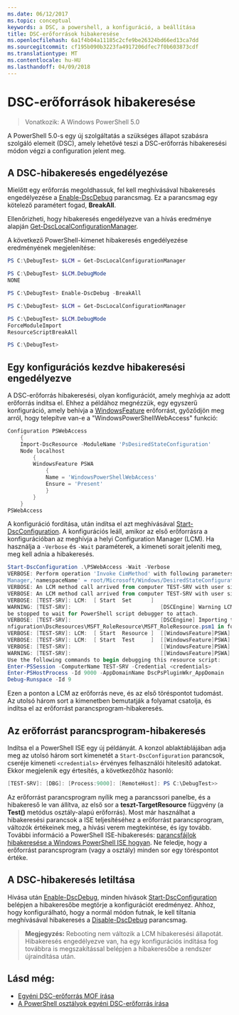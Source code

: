 ```yaml
---
ms.date: 06/12/2017
ms.topic: conceptual
keywords: a DSC, a powershell, a konfiguráció, a beállítása
title: DSC-erőforrások hibakeresése
ms.openlocfilehash: 6a1f4b04a11185c2cfe9be26324bd66ed13ca7dd
ms.sourcegitcommit: cf195b090b3223fa4917206dfec7f0b603873cdf
ms.translationtype: MT
ms.contentlocale: hu-HU
ms.lasthandoff: 04/09/2018
---
```

# <a name="debugging-dsc-resources"></a>DSC-erőforrások hibakeresése

> Vonatkozik: A Windows PowerShell 5.0

A PowerShell 5.0-s egy új szolgáltatás a szükséges állapot szabásra szolgáló elemeit (DSC), amely lehetővé teszi a DSC-erőforrás hibakeresési módon végzi a configuration jelent meg.

## <a name="enabling-dsc-debugging"></a>A DSC-hibakeresés engedélyezése
Mielőtt egy erőforrás megoldhassuk, fel kell meghívásával hibakeresés engedélyezése a [Enable-DscDebug](https://technet.microsoft.com/library/mt517870.aspx) parancsmag.
Ez a parancsmag egy kötelező paramétert fogad, **BreakAll**.

Ellenőrizheti, hogy hibakeresés engedélyezve van a hívás eredménye alapján [Get-DscLocalConfigurationManager](https://technet.microsoft.com/library/dn407378.aspx).

A következő PowerShell-kimenet hibakeresés engedélyezése eredményének megjelenítése:


```powershell
PS C:\DebugTest> $LCM = Get-DscLocalConfigurationManager

PS C:\DebugTest> $LCM.DebugMode
NONE

PS C:\DebugTest> Enable-DscDebug -BreakAll

PS C:\DebugTest> $LCM = Get-DscLocalConfigurationManager

PS C:\DebugTest> $LCM.DebugMode
ForceModuleImport
ResourceScriptBreakAll

PS C:\DebugTest>
```


## <a name="starting-a-configuration-with-debug-enabled"></a>Egy konfigurációs kezdve hibakeresési engedélyezve
A DSC-erőforrás hibakeresési, olyan konfigurációt, amely meghívja az adott erőforrás indítsa el.
Ehhez a példához megnézzük, egy egyszerű konfiguráció, amely behívja a [WindowsFeature](windowsfeatureResource.md) erőforrást, győződjön meg arról, hogy telepítve van-e a "WindowsPowerShellWebAccess" funkció:

```powershell
Configuration PSWebAccess
    {
    Import-DscResource -ModuleName 'PsDesiredStateConfiguration'
    Node localhost
        {
        WindowsFeature PSWA
            {
            Name = 'WindowsPowerShellWebAccess'
            Ensure = 'Present'
            }
        }
    }
PSWebAccess
```
A konfiguráció fordítása, után indítsa el azt meghívásával [Start-DscConfiguration](https://technet.microsoft.com/library/dn521623.aspx).
A konfigurációs leáll, amikor az első erőforrásra a konfigurációban az meghívja a helyi Configuration Manager (LCM).
Ha használja a `-Verbose` és `-Wait` paraméterek, a kimeneti sorait jeleníti meg, meg kell adnia a hibakeresés.

```powershell
Start-DscConfiguration .\PSWebAccess -Wait -Verbose
VERBOSE: Perform operation 'Invoke CimMethod' with following parameters, ''methodName' = SendConfigurationApply,'className' = MSFT_DSCLocalConfiguration
Manager,'namespaceName' = root/Microsoft/Windows/DesiredStateConfiguration'.
VERBOSE: An LCM method call arrived from computer TEST-SRV with user sid S-1-5-21-2127521184-1604012920-1887927527-108583.
VERBOSE: An LCM method call arrived from computer TEST-SRV with user sid S-1-5-21-2127521184-1604012920-1887927527-108583.
VERBOSE: [TEST-SRV]: LCM:  [ Start  Set      ]
WARNING: [TEST-SRV]:                            [DSCEngine] Warning LCM is in Debug 'ResourceScriptBreakAll' mode.  Resource script processing will
be stopped to wait for PowerShell script debugger to attach.
VERBOSE: [TEST-SRV]:                            [DSCEngine] Importing the module C:\WINDOWS\system32\WindowsPowerShell\v1.0\Modules\PSDesiredStateCo
nfiguration\DscResources\MSFT_RoleResource\MSFT_RoleResource.psm1 in force mode.
VERBOSE: [TEST-SRV]: LCM:  [ Start  Resource ]  [[WindowsFeature]PSWA]
VERBOSE: [TEST-SRV]: LCM:  [ Start  Test     ]  [[WindowsFeature]PSWA]
VERBOSE: [TEST-SRV]:                            [[WindowsFeature]PSWA] Importing the module MSFT_RoleResource in force mode.
WARNING: [TEST-SRV]:                            [[WindowsFeature]PSWA] Resource is waiting for PowerShell script debugger to attach.
Use the following commands to begin debugging this resource script:
Enter-PSSession -ComputerName TEST-SRV -Credential <credentials>
Enter-PSHostProcess -Id 9000 -AppDomainName DscPsPluginWkr_AppDomain
Debug-Runspace -Id 9
```
Ezen a ponton a LCM az erőforrás neve, és az első töréspontot tudomást.
Az utolsó három sort a kimenetben bemutatják a folyamat csatolja, és indítsa el az erőforrást parancsprogram-hibakeresés.

## <a name="debugging-the-resource-script"></a>Az erőforrást parancsprogram-hibakeresés

Indítsa el a PowerShell ISE egy új példányát.
A konzol ablaktáblájában adja meg az utolsó három sort kimenetét a `Start-DscConfiguration` parancsok, cseréje kimeneti `<credentials>` érvényes felhasználói hitelesítő adatokat.
Ekkor megjelenik egy értesítés, a következőhöz hasonló:

```powershell
[TEST-SRV]: [DBG]: [Process:9000]: [RemoteHost]: PS C:\DebugTest>>
```

Az erőforrást parancsprogram nyílik meg a parancssori panelbe, és a hibakereső le van állítva, az első sor a **teszt-TargetResource** függvény (a **Test()** metódus osztály-alapú erőforrás).
Most már használhat a hibakeresési parancsok a ISE teljesítéséhez a erőforrást parancsprogram, változók értékeinek meg, a hívási verem megtekintése, és így tovább.
További információ a PowerShell ISE-hibakeresés: [parancsfájlok hibakeresése a Windows PowerShell ISE hogyan](https://technet.microsoft.com/en-us/library/dd819480.aspx).
Ne feledje, hogy a erőforrást parancsprogram (vagy a osztály) minden sor egy töréspontot értéke.

## <a name="disabling-dsc-debugging"></a>A DSC-hibakeresés letiltása

Hívása után [Enable-DscDebug](https://technet.microsoft.com/library/mt517870.aspx), minden hívások [Start-DscConfiguration](https://technet.microsoft.com/library/dn521623.aspx) belépjen a hibakeresőbe megtörje a konfigurációt eredményez. Ahhoz, hogy konfigurálható, hogy a normál módon futnak, le kell tiltania meghívásával hibakeresés a [Disable-DscDebug](https://technet.microsoft.com/en-us/library/mt517872.aspx) parancsmag.

>**Megjegyzés:** Rebooting nem változik a LCM hibakeresési állapotát. Hibakeresés engedélyezve van, ha egy konfigurációs indítása fog továbbra is megszakítással belépjen a hibakeresőbe a rendszer újraindítása után.


## <a name="see-also"></a>Lásd még:
- [Egyéni DSC-erőforrás MOF írása](authoringResourceMOF.md)
- [A PowerShell osztályok egyéni DSC-erőforrás írása](authoringResourceClass.md)